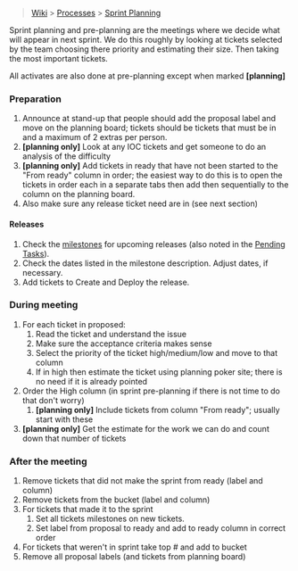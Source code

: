 > [Wiki](Home) > [Processes](Processes) > [Sprint Planning](Sprint-Planning)

Sprint planning and pre-planning are the meetings where we decide what will appear in next sprint. We do this roughly by looking at tickets selected by the team choosing there priority and estimating their size. Then taking the most important tickets.

All activates are also done at pre-planning except when marked **[planning]**

### Preparation

1. Announce at stand-up that people should add the proposal label and move on the planning board; tickets should be tickets that must be in and a maximum of 2 extras per person.
1. **[planning only]** Look at any IOC tickets and get someone to do an analysis of the difficulty
1. **[planning only]** Add tickets in ready that have not been started to the "From ready" column in order; the easiest way to do this is to open the tickets in order each in a separate tabs then add then sequentially to the column on the planning board.
1. Also make sure any release ticket need are in (see next section)

#### Releases

1. Check the [milestones](https://github.com/ISISComputingGroup/IBEX/milestones) for upcoming releases (also noted in the [Pending Tasks](https://github.com/ISISComputingGroup/IBEX/wiki/Pending-Tasks)).
1. Check the dates listed in the milestone description.  Adjust dates, if necessary.
1. Add tickets to Create and Deploy the release.


### During meeting

1. For each ticket in proposed:
    1. Read the ticket and understand the issue
    1. Make sure the acceptance criteria makes sense
    1. Select the priority of the ticket high/medium/low and move to that column
    1. If in high then estimate the ticket using planning poker site; there is no need if it is already pointed
1. Order the High column (in sprint pre-planning if there is not time to do that don't worry)
    1. **[planning only]** Include tickets from column "From ready"; usually start with these
1. **[planning only]** Get the estimate for the work we can do and count down that number of tickets

### After the meeting

1. Remove tickets that did not make the sprint from ready (label and column)
1. Remove tickets from the bucket (label and column)
1. For tickets that made it to the sprint
    1. Set all tickets milestones on new tickets.
    1. Set label from proposal to ready and add to ready column in correct order
1. For tickets that weren't in sprint take top # and add to bucket
1. Remove all proposal labels (and tickets from planning board)
